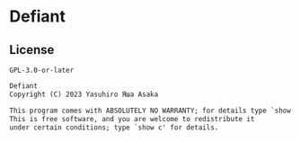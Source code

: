 # Defiant

## License

`GPL-3.0-or-later`

```txt
Defiant
Copyright (C) 2023 Yasuhiro Яша Asaka

This program comes with ABSOLUTELY NO WARRANTY; for details type `show w'.
This is free software, and you are welcome to redistribute it
under certain conditions; type `show c' for details.
```
